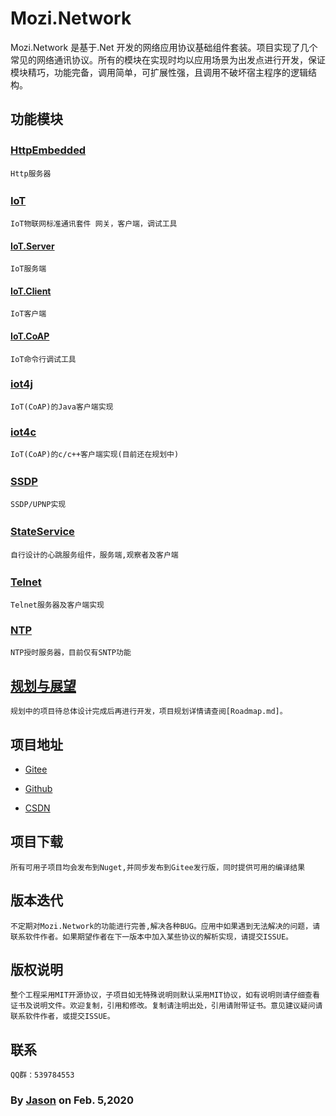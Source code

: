 # Mozi.Network

Mozi.Network 是基于.Net 开发的网络应用协议基础组件套装。项目实现了几个常见的网络通讯协议。所有的模块在实现时均以应用场景为出发点进行开发，保证模块精巧，功能完备，调用简单，可扩展性强，且调用不破坏宿主程序的逻辑结构。

## 功能模块

### [HttpEmbedded][httpembedded]　　
	Http服务器

### [IoT][iot]　　
	IoT物联网标准通讯套件 网关，客户端，调试工具
#### [IoT.Server][iotserver]
	IoT服务端
#### [IoT.Client][iotclient]
	IoT客户端
#### [IoT.CoAP][iotcoap]
	IoT命令行调试工具
### [iot4j][iot4j]
    IoT(CoAP)的Java客户端实现
### [iot4c][iot4c]
	IoT(CoAP)的c/c++客户端实现(目前还在规划中)

### [SSDP][ssdp] 　　
	SSDP/UPNP实现

### [StateService][stateservice]　　
	自行设计的心跳服务组件，服务端,观察者及客户端

### [Telnet][telnet] 　　
	Telnet服务器及客户端实现

### [NTP][ntp]
	NTP授时服务器，目前仅有SNTP功能

## [规划与展望][roadmap]
	规划中的项目待总体设计完成后再进行开发，项目规划详情请查阅[Roadmap.md]。

## 项目地址

- [Gitee][gitee]

- [Github][github]

- [CSDN][codechina]

## 项目下载
	所有可用子项目均会发布到Nuget,并同步发布到Gitee发行版，同时提供可用的编译结果

## 版本迭代
	不定期对Mozi.Network的功能进行完善,解决各种BUG。应用中如果遇到无法解决的问题，请联系软件作者。如果期望作者在下一版本中加入某些协议的解析实现，请提交ISSUE。

## 版权说明
	整个工程采用MIT开源协议，子项目如无特殊说明则默认采用MIT协议，如有说明则请仔细查看证书及说明文件。欢迎复制，引用和修改。复制请注明出处，引用请附带证书。意见建议疑问请联系软件作者，或提交ISSUE。

## 联系
	QQ群：539784553	

### By [Jason][1] on Feb. 5,2020

[1]:mailto:brotherqian@163.com
[gitee]:https://gitee.com/myui_admin/mozi.git
[github]:https://github.com/MoziCoder/Mozi.HttpEmbedded.git
[codechina]:https://codechina.csdn.net/mozi/mozi.httpembedded.git
[httpembedded]:./Mozi.HttpEmbedded
[ssdp]:./Mozi.SSDP
[stateservice]:./Mozi.StateService
[telnet]:./Mozi.Telnet
[ntp]:./Mozi.NTP
[iot]:./Mozi.IoT
[iot4j]:https://gitee.com/myui/mozi.iot4j
[iot4c]:https://gitee.com/myui/iot4c
[iotserver]:./Mozi.IoT.Server
[iotclient]:./Mozi.IoT.Client
[iotcoap]:./Mozi.IoT.CoAP
[roadmap]:./RoadMap.md